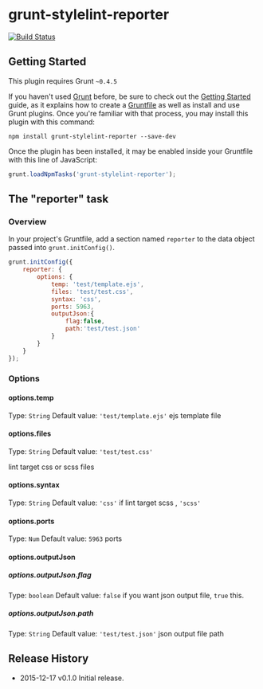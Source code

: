 # grunt-stylelint-reporter
[![Build Status](https://travis-ci.org/35n139e/grunt-stylelint-reporter.svg?branch=master)](https://travis-ci.org/35n139e/grunt-stylelint-reporter)

## Getting Started
This plugin requires Grunt `~0.4.5`

If you haven't used [Grunt](http://gruntjs.com/) before, be sure to check out the [Getting Started](http://gruntjs.com/getting-started) guide, as it explains how to create a [Gruntfile](http://gruntjs.com/sample-gruntfile) as well as install and use Grunt plugins. Once you're familiar with that process, you may install this plugin with this command:

```shell
npm install grunt-stylelint-reporter --save-dev
```

Once the plugin has been installed, it may be enabled inside your Gruntfile with this line of JavaScript:

```js
grunt.loadNpmTasks('grunt-stylelint-reporter');
```

## The "reporter" task

### Overview
In your project's Gruntfile, add a section named `reporter` to the data object passed into `grunt.initConfig()`.

```js
grunt.initConfig({
    reporter: {
        options: {
            temp: 'test/template.ejs',
            files: 'test/test.css',
            syntax: 'css',
            ports: 5963,
            outputJson:{
                flag:false,
                path:'test/test.json'
            }
        }
    }
});
```

### Options

#### options.temp
Type: `String`
Default value: `'test/template.ejs'`
ejs template file

#### options.files
Type: `String`
Default value: `'test/test.css'`

lint target css or scss files

#### options.syntax
Type: `String`
Default value: `'css'`
if lint target scss , `'scss'`

#### options.ports
Type: `Num`
Default value: `5963`
ports

#### options.outputJson

##### options.outputJson.flag
Type: `boolean`
Default value: `false`
if you want json output file,  `true` this.

##### options.outputJson.path
Type: `String`
Default value: `'test/test.json'`
json output file path

## Release History
* 2015-12-17 v0.1.0 Initial release.
